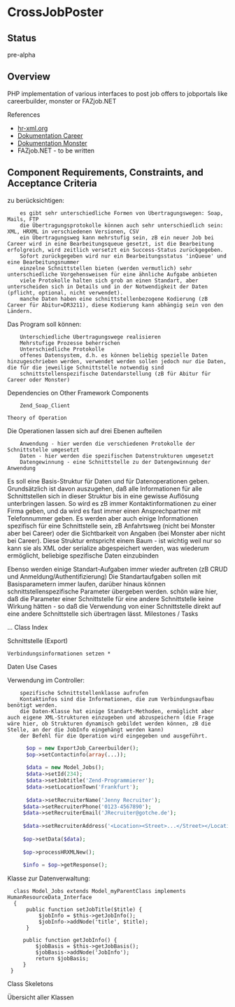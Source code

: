 CrossJobPoster
==============

Status
------

pre-alpha

Overview
--------

PHP implementation of various interfaces to post job offers to jobportals like careerbuilder, monster or FAZjob.NET

References


* [hr-xml.org](http://hr-xml.org "HR-XML")
* [Dokumentation Career](http://dpi.careerbuilder.com/Site/Index.aspx "Careerbuilder Specs")
* [Dokumentation Monster](http://doc.monster.com/ "Monster Specs")
* FAZjob.NET - to be written

Component Requirements, Constraints, and Acceptance Criteria
------------------------------------------------------------
zu berücksichtigen:

        es gibt sehr unterschiedliche Formen von Übertragungswegen: Soap, Mails, FTP
        die Übertragungsprotokolle können auch sehr unterschiedlich sein: XML, HRXML in verschiedenen Versionen, CSV
        ein Übertragungsweg kann mehrstufig sein, zB ein neuer Job bei Career wird in eine Bearbeitungsqueue gesetzt, ist die Bearbeitung erfolgreich, wird zeitlich versetzt ein Success-Status zurückgegeben.
        Sofort zurückgegeben wird nur ein Bearbeitungsstatus 'inQueue' und eine Bearbeitungsnummer
        einzelne Schnittstellen bieten (werden vermutlich) sehr unterschiedliche Vorgehensweisen für eine ähnliche Aufgabe anbieten
        viele Protokolle halten sich grob an einen Standart, aber unterscheiden sich in Details und in der Notwendigkeit der Daten (pflicht, optional, nicht verwendet).
        manche Daten haben eine schnittstellenbezogene Kodierung (zB Career für Abitur=DR3211), diese Kodierung kann abhängig sein von den Ländern.


Das Program soll können:

        Unterschiedliche Übertragungswege realisieren
        Mehrstufige Prozesse beherrschen
        Unterschiedliche Protokolle
        offenes Datensystem, d.h. es können beliebig spezielle Daten hinzugeschrieben werden, verwendet werden sollen jedoch nur die Daten, die für die jeweilige Schnittstelle notwendig sind
        schnittstellenspezifische Datendarstellung (zB für Abitur für Career oder Monster)

Dependencies on Other Framework Components

        Zend_Soap_Client

    Theory of Operation

Die Operationen lassen sich auf drei Ebenen aufteilen

        Anwendung - hier werden die verschiedenen Protokolle der Schnittstelle umgesetzt
        Daten - hier werden die spezifischen Datenstrukturen umgesetzt
        Datengewinnung - eine Schnittstelle zu der Datengewinnung der Anwendung


Es soll eine Basis-Struktur für Daten und für Datenoperationen geben.
Grundsätzlich ist davon auszugehen, daß alle Informationen für alle Schnittstellen sich in dieser Struktur bis in eine gewisse Auflösung unterbringen lassen.
So wird es zB immer Kontaktinformationen zu einer Firma geben, und da wird es fast immer einen Ansprechpartner mit Telefonnummer geben.
Es werden aber auch einige Informationen spezifisch für eine Schnittstelle sein, zB Anfahrtsweg (nicht bei Monster aber bei Career) oder die Sichtbarkeit von Angaben (bei Monster aber nicht bei Career).
Diese Struktur entspricht einem Baum - ist wichtig weil nur so kann sie als XML oder serialize abgespeichert werden, was wiederum ermöglicht, beliebige spezifische Daten einzubinden

Ebenso werden einige Standart-Aufgaben immer wieder auftreten (zB CRUD und Anmeldung/Authentifizierung)
Die Standartaufgaben sollen mit Basisparametern immer laufen, darüber hinaus können schnittstellenspezifische Parameter übergeben werden.
schön wäre hier, daß die Parameter einer Schnittstelle für eine andere Schnittstelle keine Wirkung hätten - so daß die Verwendung von einer Schnittstelle direkt auf eine andere Schnittstelle sich übertragen lässt.
Milestones / Tasks


...
Class Index

Schnittstelle (Export)

    Verbindungsinformationen setzen *

Daten
Use Cases


Verwendung im Controller:

        spezifische Schnittstellenklasse aufrufen
        Kontaktinfos sind die Informationen, die zum Verbindungsaufbau benötigt werden.
        die Daten-Klasse hat einige Standart-Methoden, ermöglicht aber auch eigene XML-Strukturen einzugeben und abzuspeichern (die Frage wäre hier, ob Strukturen dynamisch gebildet werden können, zB die Stelle, an der die JobInfo eingehängt werden kann)
        der Befehl für die Operation wird eingegeben und ausgeführt.

```php
      $op = new ExportJob_Careerbuilder();
      $op->setContactinfo(array(...));
 
      $data = new Model_Jobs();
      $data->setId(234);
      $data->setJobtitle('Zend-Programmierer');
      $data->setLocationTown('Frankfurt');
 
      $data->setRecruiterName('Jenny Recruiter');
     $data->setRecruiterPhone('0123-4567890');
     $data->setRecruiterEmail('JRecruiter@gotche.de');
 
     $data->setRecruiterAddress('<Location><Street>...</Street></Location>');
 
     $op->setData($data);
 
     $op->processHRXMLNew();
 
     $info = $op->getResponse();
```
 
 

Klasse zur Datenverwaltung:

      class Model_Jobs extends Model_myParentClass implements HumanResourceData_Interface
      {
          public function setJobTitle($title) {
              $jobInfo = $this->getJobInfo();
              $jobInfo->addNode('title', $title);
          }

         public function getJobInfo() {
             $jobBasis = $this->getJobBasis();
             $jobBasis->addNode('JobInfo');
             return $jobBasis;
         }
     }
 

Class Skeletons

Übersicht aller Klassen